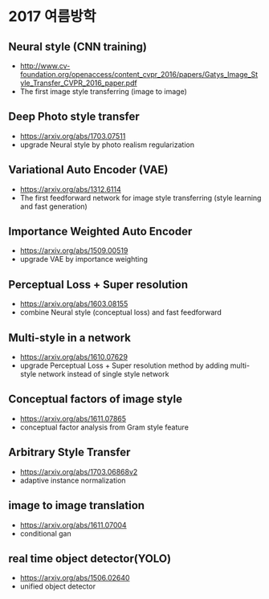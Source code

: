 # 2017 여름방학
## Neural style (CNN training)
* http://www.cv-foundation.org/openaccess/content_cvpr_2016/papers/Gatys_Image_Style_Transfer_CVPR_2016_paper.pdf
* The first image style transferring (image to image)
## Deep Photo style transfer
* https://arxiv.org/abs/1703.07511
* upgrade Neural style by photo realism regularization
## Variational Auto Encoder (VAE)
* https://arxiv.org/abs/1312.6114
* The first feedforward network for image style transferring (style learning and fast generation)
## Importance Weighted Auto Encoder
* https://arxiv.org/abs/1509.00519
* upgrade VAE by importance weighting
## Perceptual Loss + Super resolution
* https://arxiv.org/abs/1603.08155
* combine Neural style (conceptual loss) and fast feedforward
## Multi-style in a network
* https://arxiv.org/abs/1610.07629
* upgrade Perceptual Loss + Super resolution method by adding multi-style network instead of single style network
## Conceptual factors of image style
* https://arxiv.org/abs/1611.07865
* conceptual factor analysis from Gram style feature
## Arbitrary Style Transfer
* https://arxiv.org/abs/1703.06868v2
* adaptive instance normalization
## image to image translation
* https://arxiv.org/abs/1611.07004
* conditional gan
## real time object detector(YOLO)
*  https://arxiv.org/abs/1506.02640
* unified object detector
